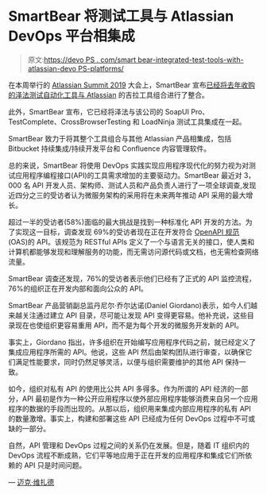 # SmartBear 将测试工具与 Atlassian DevOps 平台相集成

> 原文:[https://devo PS . com/smart bear-integrated-test-tools-with-atlassian-devo PS-platforms/](https://devops.com/smartbear-integrates-test-tools-with-atlassian-devops-platforms/)

在本周举行的 [Atlassian Summit 2019](https://www.atlassian.com/company/events/summit) 大会上，SmartBear 宣布[已经将去年收购的泽法测试自动化工具与 Atlassian](https://www.businesswire.com/news/home/20190410005158/en/SmartBear-Strengthens-Leadership-Position-Bringing-New-Test) 的吉拉工具组合进行了整合。

此外，SmartBear 宣布，它已经将泽法与该公司的 SoapUI Pro、TestComplete、CrossBrowserTesting 和 LoadNinja 测试工具集成在一起。

SmartBear 致力于将其整个工具组合与其他 Atlassian 产品相集成，包括 Bitbucket 持续集成/持续开发平台和 Confluence 内容管理软件。

总的来说，SmartBear 将使用 DevOps 实践实现应用程序现代化的努力视为对测试应用程序编程接口(API)的工具需求增加的主要驱动力。SmartBear 最近对 3，000 名 API 开发人员、架构师、测试人员和产品负责人进行了一项全球调查,发现近四分之三的受访者认为微服务架构的采用将在未来两年推动 API 采用的最大增长。

超过一半的受访者(58%)面临的最大挑战是找到一种标准化 API 开发的方法。为了实现这一目标，调查发现 69%的受访者现在正在开发符合 [OpenAPI 规范](https://github.com/OAI/OpenAPI-Specification) (OAS)的 API。该规范为 RESTful APIs 定义了一个与语言无关的接口，使人类和计算机都能够发现和理解服务的功能，而无需访问源代码或文档，也无需检查网络流量。

SmartBear 调查还发现，76%的受访者表示他们已经有了正式的 API 监控流程，76%的组织正在开发内部和面向公众的 API。

SmartBear 产品营销副总监丹尼尔·乔尔达诺(Daniel Giordano)表示，如今人们越来越关注通过建立 API 目录，尽可能让发现 API 变得更容易。他补充说，这些目录现在也使组织更容易重用 API，而不是为每个开发的微服务开发新的 API。

事实上，Giordano 指出，许多组织在开始编写应用程序代码之前，就已经定义了集成应用程序所需的 API。他说，这些 API 然后由架构团队进行审查，以确保它们满足性能要求，同时仍然足够灵活，以便与组织需要维护的其他 API 保持一致。

如今，组织对私有 API 的使用比公共 API 多得多。作为所谓的 API 经济的一部分，API 最初是作为一种公开应用程序以使外部应用程序能够消费来自另一个应用程序的数据的手段而出现的。从那以后，组织用来集成内部应用程序的私有 API 的数量激增。事实上，构建和部署这些 API 已经成为任何 DevOps 过程中不可或缺的一部分。

自然，API 管理和 DevOps 过程之间的关系仍在发展。但是，随着 IT 组织内的 DevOps 流程不断成熟，它们平等地应用于正在开发的应用程序和集成它们所依赖的 API 只是时间问题。

— [迈克·维扎德](https://devops.com/author/mike-vizard/)